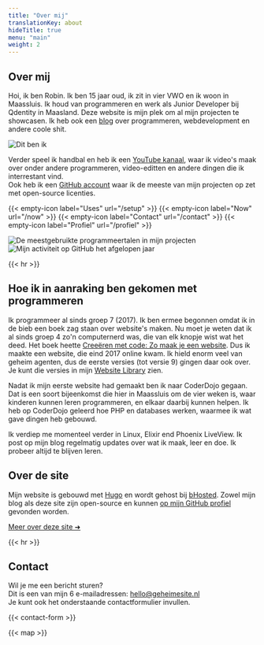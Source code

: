```yaml
---
title: "Over mij"
translationKey: about
hideTitle: true
menu: "main"
weight: 2
---
```


<div class="flex flex-col lg:flex-row items-center">
    <section class="section lg:mr-0">
        <h1>Over mij</h1>
        <p>
            Hoi, ik ben Robin. Ik ben 15 jaar oud, ik zit in vier VWO en ik woon in Maassluis. Ik houd van programmeren en werk als Junior Developer bij Qdentity in Maasland. Deze website is mijn plek om al mijn projecten te showcasen. Ik heb ook een <a href="https://blog.geheimesite.nl">blog</a> over programmeren, webdevelopment en andere coole shit.
        </p>
    </section>
    <img class="w-full h-60 mb-5 lg:rotate-1 rounded-xl aspect-square object-cover object-right-top lg:mb-0 lg:h-fit lg:w-1/5" src="/assets/images/me-optimized.webp" alt="Dit ben ik">
</div>

Verder speel ik handbal en heb ik een [YouTube kanaal](https://www.youtube.com/channel/UCx4li1iMygs5KtqgcU5KGRw), waar ik video's maak over onder andere programmeren, video-editten en andere dingen die ik interrestant vind.  
Ook heb ik een [GitHub account](https://github.com/RobinBoers) waar ik de meeste van mijn projecten op zet met open-source licenties.

<span hidden>Gerelateerde pagina's</span> {{< empty-icon label="Uses" url="/setup" >}} {{< empty-icon label="Now" url="/now" >}} {{< empty-icon label="Contact" url="/contact" >}} {{< empty-icon label="Profiel" url="/profiel" >}}

<div class="flex flex-col lg:flex-row justify-center items-center gap-1 lg:gap-4">
    <img class="w-full lg:w-auto" src="https://github-readme-stats.vercel.app/api/top-langs/?username=RobinBoers&layout=compact&title_color=434d58" alt="De meestgebruikte programmeertalen in mijn projecten">
    <img class="w-full lg:w-auto" src="https://github-readme-stats.vercel.app/api?username=RobinBoers&count_private=true&show_icons=true&hide_title=true" alt="Mijn activiteit op GitHub het afgelopen jaar">
</div>

{{< hr >}}

## Hoe ik in aanraking ben gekomen met programmeren

Ik programmeer al sinds groep 7 (2017). Ik ben ermee begonnen omdat ik in de bieb een boek zag staan over website's maken. Nu moet je weten dat ik al sinds groep 4 zo'n computernerd was, die van elk knopje wist wat het deed. Het boek heette [Creeëren met code: Zo maak je een website](http://www.nano-tips.com). Dus ik maakte een website, die eind 2017 online kwam. Ik hield enorm veel van geheim agenten, dus de eerste versies (tot versie 9) gingen daar ook over. Je kunt die versies in mijn [Website Library](/website/overview) zien.

Nadat ik mijn eerste website had gemaakt ben ik naar CoderDojo gegaan. Dat is een soort bijeenkomst die hier in Maassluis om de vier weken is, waar kinderen kunnen leren programmeren, en elkaar daarbij kunnen helpen. Ik heb op CoderDojo geleerd hoe PHP en databases werken, waarmee ik wat gave dingen heb gebouwd.

Ik verdiep me momenteel verder in Linux, Elixir end Phoenix LiveView. Ik post op mijn blog regelmatig updates over wat ik maak, leer en doe. Ik probeer altijd te blijven leren.

## Over de site

Mijn website is gebouwd met [Hugo](https://gohugo.io) en wordt gehost bij [bHosted](https://www.bhosted.nl/?ref=97f4c4a4b13e269e12cfd4f0352ba527). Zowel mijn blog als deze site zijn open-source en kunnen [op mijn GitHub profiel](https://github.com/RobinBoers/geheimesite.nl) gevonden worden.

[Meer over deze site ➜](/colofon)

{{< hr >}}

## Contact

Wil je me een bericht sturen?  
Dit is een van mijn 6 e-mailadressen: hello@geheimesite.nl  
Je kunt ook het onderstaande contactformulier invullen.

{{< contact-form >}}

{{< map >}}
